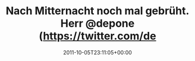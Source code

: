 ---
retweeted: false
source: <a href="http://itunes.apple.com/us/app/twitter/id409789998?mt=12" rel="nofollow">Twitter
  for Mac</a>
entities:
  hashtags: []
  symbols: []
  user_mentions:
  - name: depone
    screen_name: depone
    indices:
    - '40'
    - '47'
    id_str: '5008851'
    id: '5008851'
  urls: []
display_text_range:
- '0'
- '68'
favorite_count: '1'
id_str: '121724117429915649'
truncated: false
retweet_count: '0'
id: '121724117429915649'
created_at: Wed Oct 05 23:11:05 +0000 2011
favorited: false
full_text: |-
  Nach Mitternacht noch mal gebrüht.
  Herr [@depone](https://twitter.com/depone) wäre stolz auf mich.
lang: de
tags:
- pesos/twitter
date: '2011-10-05T23:11:05+00:00'
src: https://twitter.com/bascht/status/121724117429915649
original_url: https://twitter.com/bascht/status/121724117429915649
type: twitter_tweet
text: |-
  Nach Mitternacht noch mal gebrüht.
  Herr [@depone](https://twitter.com/depone) wäre stolz auf mich.
title: |-
  Nach Mitternacht noch mal gebrüht.
  Herr @depone (https://twitter.com/de

---